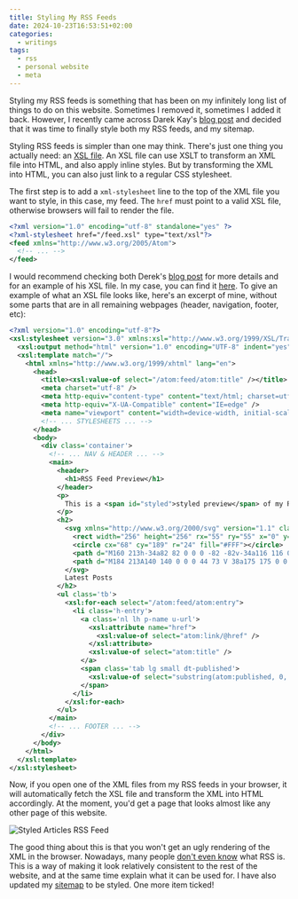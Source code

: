 ```yaml
---
title: Styling My RSS Feeds
date: 2024-10-23T16:53:51+02:00
categories:
  - writings
tags:
  - rss
  - personal website
  - meta
---
```


Styling my RSS feeds is something that has been on my infinitely long list of things to do on this website. Sometimes I removed it, sometimes I added it back. However, I recently came across Darek Kay's [blog post](https://darekkay.com/blog/rss-styling/) and decided that it was time to finally style both my RSS feeds, and my sitemap.

<!--more-->

Styling RSS feeds is simpler than one may think. There's just one thing you actually need: an [XSL file](https://www.w3.org/Style/XSL/WhatIsXSL.html). An XSL file can use XSLT to transform an XML file into HTML, and also apply inline styles. But by transforming the XML into HTML, you can also just link to a regular CSS stylesheet.

The first step is to add a `xml-stylesheet` line to the top of the XML file you want to style, in this case, my feed. The `href` must point to a valid XSL file, otherwise browsers will fail to render the file.

```xml
<?xml version="1.0" encoding="utf-8" standalone="yes" ?>
<?xml-stylesheet href="/feed.xsl" type="text/xsl"?>
<feed xmlns="http://www.w3.org/2005/Atom">
  <!-- ... -->
</feed>
```

I would recommend checking both Derek's [blog post](https://darekkay.com/blog/rss-styling/) for more details and for an example of his XSL file. In my case, you can find it [here](/feed.xsl). To give an example of what an XSL file looks like, here's an excerpt of mine, without some parts that are in all remaining webpages (header, navigation, footer, etc):

```xml
<?xml version="1.0" encoding="utf-8"?>
<xsl:stylesheet version="3.0" xmlns:xsl="http://www.w3.org/1999/XSL/Transform" xmlns:atom="http://www.w3.org/2005/Atom">
  <xsl:output method="html" version="1.0" encoding="UTF-8" indent="yes" />
  <xsl:template match="/">
    <html xmlns="http://www.w3.org/1999/xhtml" lang="en">
      <head>
        <title><xsl:value-of select="/atom:feed/atom:title" /></title>
        <meta charset="utf-8" />
        <meta http-equiv="content-type" content="text/html; charset=utf-8" />
        <meta http-equiv="X-UA-Compatible" content="IE=edge" />
        <meta name="viewport" content="width=device-width, initial-scale=1" />
        <!-- ... STYLESHEETS ... -->
      </head>
      <body>
        <div class='container'>
          <!-- ... NAV & HEADER ... -->
          <main>
            <header>
              <h1>RSS Feed Preview</h1>
            </header>
            <p>
              This is a <span id="styled">styled preview</span> of my RSS feed. You can subscribe to it by copying the URL in the address bar into your newsreader. Personally, I use Miniflux and NetNewsWire, but there's hundreds of alternatives. Just visit <a href="https://aboutfeeds.com/">About Feeds</a> to learn more and get started.
            </p>
            <h2>
              <svg xmlns="http://www.w3.org/2000/svg" version="1.1" class="icon" viewBox="0 0 256 256">
                <rect width="256" height="256" rx="55" ry="55" x="0" y="0" fill="#FF7C33"></rect>
                <circle cx="68" cy="189" r="24" fill="#FFF"></circle>
                <path d="M160 213h-34a82 82 0 0 0 -82 -82v-34a116 116 0 0 1 116 116z" fill="#FFF"></path>
                <path d="M184 213A140 140 0 0 0 44 73 V 38a175 175 0 0 1 175 175z" fill="#FFF"></path>
              </svg>
              Latest Posts
            </h2>
            <ul class='tb'>
              <xsl:for-each select="/atom:feed/atom:entry">
                <li class='h-entry'>
                  <a class='nl lh p-name u-url'>
                    <xsl:attribute name="href">
                      <xsl:value-of select="atom:link/@href" />
                    </xsl:attribute>
                    <xsl:value-of select="atom:title" />
                  </a>
                  <span class='tab lg small dt-published'>
                    <xsl:value-of select="substring(atom:published, 0, 11)" />
                  </span>
                </li>
              </xsl:for-each>
            </ul>
          </main>
          <!-- ... FOOTER ... -->
        </div>
      </body>
    </html>
  </xsl:template>
</xsl:stylesheet>
```

Now, if you open one of the XML files from my RSS feeds in your browser, it will automatically fetch the XSL file and transform the XML into HTML accordingly. At the moment, you'd get a page that looks almost like any other page of this website.

![Styled Articles RSS Feed](image:2024-10-23-feed)

The good thing about this is that you won't get an ugly rendering of the XML in the browser. Nowadays, many people [don't even know](https://thepcspy.com/read/what-happened-to-rss/) what RSS is. This is a way of making it look relatively consistent to the rest of the website, and at the same time explain what it can be used for. I have also updated my [sitemap](/sitemap.xml) to be styled. One more item ticked!
